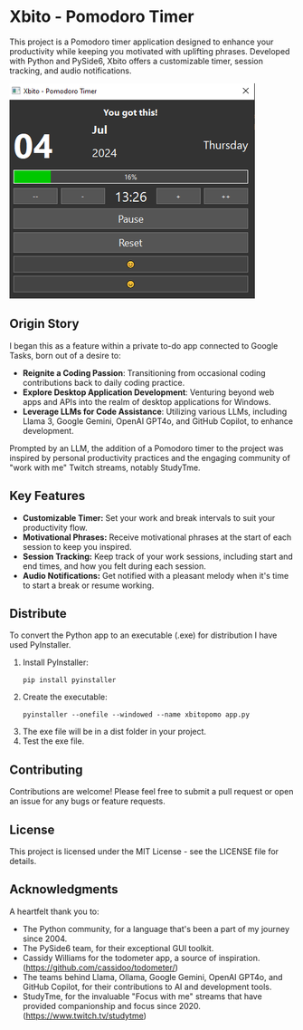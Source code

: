 # Xbito - Pomodoro Timer

This project is a Pomodoro timer application designed to enhance your productivity while keeping you motivated with uplifting phrases. Developed with Python and PySide6, Xbito offers a customizable timer, session tracking, and audio notifications.

![Xbito - Pomodoro Timer](assets/screenshot-2024-07-04.png)

## Origin Story

I began this as a feature within a private to-do app connected to Google Tasks, born out of a desire to:

- **Reignite a Coding Passion**: Transitioning from occasional coding contributions back to daily coding practice.
- **Explore Desktop Application Development**: Venturing beyond web apps and APIs into the realm of desktop applications for Windows.
- **Leverage LLMs for Code Assistance**: Utilizing various LLMs, including Llama 3, Google Gemini, OpenAI GPT4o, and GitHub Copilot, to enhance development.


Prompted by an LLM, the addition of a Pomodoro timer to the project was inspired by personal productivity practices and the engaging community of "work with me" Twitch streams, notably StudyTme.


## Key Features

- **Customizable Timer:** Set your work and break intervals to suit your productivity flow.
- **Motivational Phrases:** Receive motivational phrases at the start of each session to keep you inspired.
- **Session Tracking:** Keep track of your work sessions, including start and end times, and how you felt during each session.
- **Audio Notifications:** Get notified with a pleasant melody when it's time to start a break or resume working.


## Distribute

To convert the Python app to an executable (.exe) for distribution I have used PyInstaller.

1. Install PyInstaller:
   ```
   pip install pyinstaller
   ```
2. Create the executable:
   ```
   pyinstaller --onefile --windowed --name xbitopomo app.py
   ```
3. The exe file will be in a dist folder in your project.
4. Test the exe file.

## Contributing
Contributions are welcome! Please feel free to submit a pull request or open an issue for any bugs or feature requests.

## License
This project is licensed under the MIT License - see the LICENSE file for details.

## Acknowledgments

A heartfelt thank you to:

- The Python community, for a language that's been a part of my journey since 2004.
- The PySide6 team, for their exceptional GUI toolkit.
- Cassidy Williams for the todometer app, a source of inspiration. (https://github.com/cassidoo/todometer/)
- The teams behind Llama, Ollama, Google Gemini, OpenAI GPT4o, and GitHub Copilot, for their contributions to AI and development tools.
- StudyTme, for the invaluable "Focus with me" streams that have provided companionship and focus since 2020. (https://www.twitch.tv/studytme)
